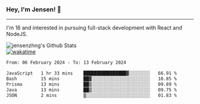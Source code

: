 ### Hey, I'm Jensen! 👋

---

I'm 16 and interested in pursuing full-stack development with React and NodeJS.

![jensenzhng's Github Stats](https://github-readme-stats.vercel.app/api?username=jensenzhng&theme=dark&show_icons=true&count_private=true)
<br />
[![wakatime](https://wakatime.com/badge/user/cbfc263d-3611-4e36-8278-8fad45fe3f62.svg)](https://wakatime.com/@cbfc263d-3611-4e36-8278-8fad45fe3f62)

<!--START_SECTION:waka-->

```txt
From: 06 February 2024 - To: 13 February 2024

JavaScript   1 hr 33 mins    ████████████████▓░░░░░░░░   66.91 %
Bash         15 mins         ██▓░░░░░░░░░░░░░░░░░░░░░░   10.85 %
Prisma       13 mins         ██▒░░░░░░░░░░░░░░░░░░░░░░   09.89 %
Java         13 mins         ██▒░░░░░░░░░░░░░░░░░░░░░░   09.75 %
JSON         2 mins          ▒░░░░░░░░░░░░░░░░░░░░░░░░   01.83 %
```

<!--END_SECTION:waka-->
